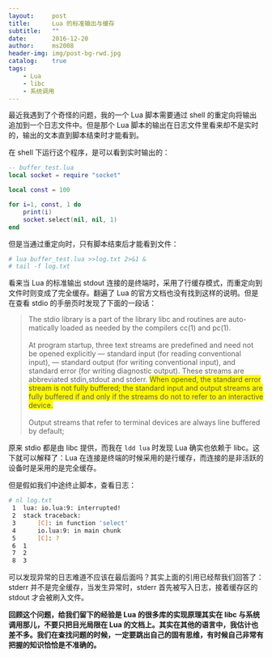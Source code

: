 ```yaml
---
layout:     post
title:      Lua 的标准输出与缓存
subtitle:   ""
date:       2016-12-20
author:     ms2008
header-img: img/post-bg-rwd.jpg
catalog:    true
tags:
    - Lua
    - libc
    - 系统调用
---
```


最近我遇到了个奇怪的问题，我的一个 Lua 脚本需要通过 shell 的重定向将输出追加到一个日志文件中。但是那个 Lua 脚本的输出在日志文件里看来却不是实时的，输出的文本直到脚本结束时才能看到。

在 shell 下运行这个程序，是可以看到实时输出的：

```lua
-- buffer_test.lua
local socket = require "socket"

local const = 100

for i=1, const, 1 do
    print(i)
    socket.select(nil, nil, 1)
end
```

但是当通过重定向时，只有脚本结束后才能看到文件：

```sh
# lua buffer_test.lua >>log.txt 2>&1 &
# tail -f log.txt
```

看来当 Lua 的标准输出 stdout 连接的是终端时，采用了行缓存模式，而重定向到文件时则变成了完全缓存。翻遍了 Lua 的官方文档也没有找到这样的说明。但是在查看 stdio 的手册页时发现了下面的一段话：

> The stdio library is a part of the library libc and routines are auto-matically loaded as needed by the compilers cc(1) and pc(1).
> <br><br>
> At program startup, three text streams are predefined and need not be opened explicitly — standard input (for reading conventional input), — standard output (for writing conventional input), and standard error (for writing diagnostic output). These streams are abbreviated stdin,stdout and stderr. <span style="background-color: #FFFB00;">When opened, the standard error stream is not fully buffered; the standard input and output streams are fully buffered if and only if the streams do not to refer to an interactive device.</span>
> <br><br>
> Output streams that refer to terminal devices are always line buffered by default;

原来 stdio 都是由 libc 提供，而我在 `ldd lua` 时发现 Lua 确实也依赖于 libc。这下就可以解释了：Lua 在连接是终端的时候采用的是行缓存，而连接的是非活跃的设备时是采用的是完全缓存。

但是假如我们中途终止脚本，查看日志：

```sh
# nl log.txt
 1	lua: io.lua:9: interrupted!
 2	stack traceback:
 3		[C]: in function 'select'
 4		io.lua:9: in main chunk
 5		[C]: ?
 6	1
 7	2
 8	3
```

可以发现异常的日志难道不应该在最后面吗？其实上面的引用已经帮我们回答了：stderr 并不是完全缓存，当发生异常时，stderr 首先被写入日志，接着缓存区的 stdout 才会被刷入文件。

**回顾这个问题，给我们留下的经验是 Lua 的很多库的实现原理其实在 libc 与系统调用那儿，不要只把目光局限在 Lua 的文档上。其实在其他的语言中，我估计也差不多。我们在查找问题的时候，一定要跳出自己的固有思维，有时候自己非常有把握的知识恰恰是不准确的。**
